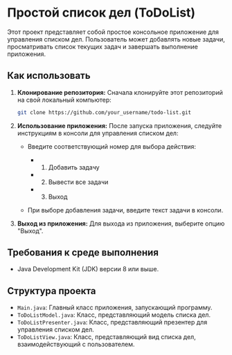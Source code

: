 # Простой список дел (ToDoList)

Этот проект представляет собой простое консольное приложение для управления списком дел. Пользователь может добавлять новые задачи, просматривать список текущих задач и завершать выполнение приложения.

## Как использовать

1. **Клонирование репозитория:** Сначала клонируйте этот репозиторий на свой локальный компьютер:

    ```bash
    git clone https://github.com/your_username/todo-list.git
    ```
2. **Использование приложения:** После запуска приложения, следуйте инструкциям в консоли для управления списком дел:

    - Введите соответствующий номер для выбора действия:
        - 1. Добавить задачу
        - 2. Вывести все задачи
        - 3. Выход

    - При выборе добавления задачи, введите текст задачи в консоли.

3. **Выход из приложения:** Для выхода из приложения, выберите опцию "Выход".

## Требования к среде выполнения

- Java Development Kit (JDK) версии 8 или выше.

## Структура проекта

- `Main.java`: Главный класс приложения, запускающий программу.
- `ToDoListModel.java`: Класс, представляющий модель списка дел.
- `ToDoListPresenter.java`: Класс, представляющий презентер для управления списком дел.
- `ToDoListView.java`: Класс, представляющий вид списка дел, взаимодействующий с пользователем.


